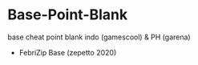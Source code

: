 # Base-Point-Blank

base cheat point blank indo (gamescool) & PH (garena)

+ FebriZip Base (zepetto 2020)
